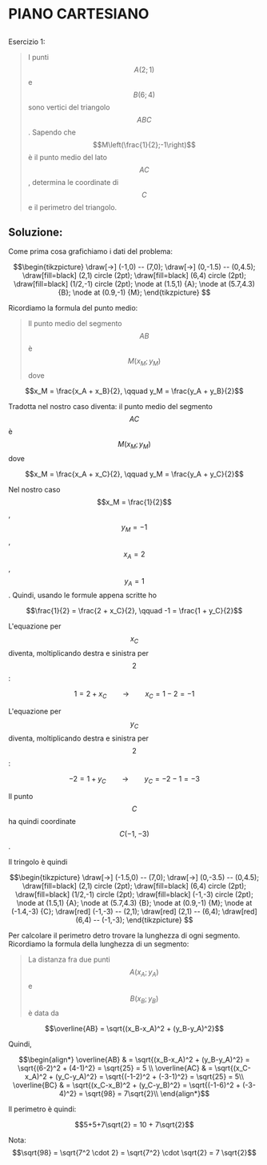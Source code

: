 ﻿# PIANO CARTESIANO

<!--Upmath extremely simplifies this task by using Markdown and LaTeX. It converts the Markdown syntax extended with LaTeX equations support into HTML code you can publish anywhere on the web.-->

<!--![Paper written in LaTeX](/i/latex.jpg)-->

## 

Esercizio 1:

> I punti $$A(2;1)$$ e $$B(6;4)$$ sono vertici del triangolo $$ABC$$. Sapendo che $$M\left(\frac{1}{2};-1\right)$$ è il punto medio del lato $$AC$$, determina le coordinate di $$C$$ e il perimetro del triangolo.

## Soluzione: 

Come prima cosa grafichiamo i dati del problema:

$$\begin{tikzpicture}
\draw[->] (-1,0) -- (7,0);
\draw[->] (0,-1.5) -- (0,4.5);
\draw[fill=black] (2,1) circle (2pt);
\draw[fill=black] (6,4) circle (2pt);
\draw[fill=black] (1/2,-1) circle (2pt);
\node at (1.5,1) {A};
\node at (5.7,4.3) {B};
\node at (0.9,-1) {M};
\end{tikzpicture}
$$

Ricordiamo la formula del punto medio:

> Il punto medio del segmento $$AB$$ è $$M(x_M;y_M)$$ dove

$$x_M = \frac{x_A + x_B}{2}, \qquad y_M = \frac{y_A + y_B}{2}$$

Tradotta nel nostro caso diventa: il punto medio del segmento $$AC$$ è $$M(x_M;y_M)$$ dove

$$x_M = \frac{x_A + x_C}{2}, \qquad y_M = \frac{y_A + y_C}{2}$$

Nel nostro caso $$x_M = \frac{1}{2}$$, $$y_M = -1$$, $$x_A = 2$$, $$y_A = 1$$. Quindi, usando le formule appena scritte ho 

$$\frac{1}{2} = \frac{2 + x_C}{2}, \qquad -1 = \frac{1 + y_C}{2}$$

L'equazione per $$x_C$$ diventa, moltiplicando destra e sinistra per $$2$$:

$$1 = 2 + x_C \qquad \rightarrow \qquad x_C = 1-2 = -1$$

L'equazione per $$y_C$$ diventa, moltiplicando destra e sinistra per $$2$$:

$$-2 = 1 + y_C \qquad \rightarrow \qquad y_C = -2 - 1 = -3$$

Il punto $$C$$ ha quindi coordinate $$C(-1,-3)$$.

Il tringolo è quindi

$$\begin{tikzpicture}
\draw[->] (-1.5,0) -- (7,0);
\draw[->] (0,-3.5) -- (0,4.5);
\draw[fill=black] (2,1) circle (2pt);
\draw[fill=black] (6,4) circle (2pt);
\draw[fill=black] (1/2,-1) circle (2pt);
\draw[fill=black] (-1,-3) circle (2pt);
\node at (1.5,1) {A};
\node at (5.7,4.3) {B};
\node at (0.9,-1) {M};
\node at (-1.4,-3) {C};
\draw[red] (-1,-3) -- (2,1);
\draw[red] (2,1) -- (6,4);
\draw[red] (6,4) -- (-1,-3); 
\end{tikzpicture}
$$

Per calcolare il perimetro detro trovare la lunghezza di ogni segmento. Ricordiamo la formula della lunghezza di un segmento:

> La distanza fra due punti $$A(x_A;y_A)$$ e $$B(x_B;y_B)$$ è data da 

$$\overline{AB} = \sqrt{(x_B-x_A)^2 + (y_B-y_A)^2}$$

Quindi, 

$$\begin{align*}
\overline{AB}  & = \sqrt{(x_B-x_A)^2 + (y_B-y_A)^2} = \sqrt{(6-2)^2 + (4-1)^2} = \sqrt{25} = 5 \\
\overline{AC} & = \sqrt{(x_C-x_A)^2 + (y_C-y_A)^2} = \sqrt{(-1-2)^2 + (-3-1)^2} = \sqrt{25} = 5\\
\overline{BC} & = \sqrt{(x_C-x_B)^2 + (y_C-y_B)^2} = \sqrt{(-1-6)^2 + (-3-4)^2} = \sqrt{98} = 7\sqrt{2}\\
\end{align*}$$ 

Il perimetro è quindi:

$$5+5+7\sqrt{2} = 10 + 7\sqrt{2}$$

Nota: $$\sqrt{98} = \sqrt{7^2 \cdot 2} = \sqrt{7^2} \cdot \sqrt{2} = 7 \sqrt{2}$$
